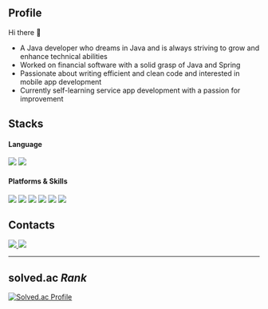 ## Profile
 Hi there 👋

* A Java developer who dreams in Java and is always striving to grow and enhance technical abilities
* Worked on financial software with a solid grasp of Java and Spring
* Passionate about writing efficient and clean code and interested in mobile app development
* Currently self-learning service app development with a passion for improvement

## Stacks
#### Language
<span>
 <img src="https://img.shields.io/badge/kotlin-%230095D5.svg?&style=for-the-badge&logo=kotlin&logoColor=blue&color=purple" />
 <img src="https://img.shields.io/badge/java-%23007396.svg?&style=for-the-badge&logo=java&logoColor=red&color=white" />
</span>


#### Platforms & Skills
<span> 
 <img src="https://img.shields.io/badge/android-%233DDC84.svg?&style=for-the-badge&logo=android&logoColor=white" />
 <img src="https://img.shields.io/badge/express-000000?style=for-the-badge&logo=express&logoColor=white">
 <img src="https://img.shields.io/badge/firebase-FFCA28?style=for-the-badge&logo=firebase&logoColor=white">
 <img src="https://img.shields.io/badge/git-F05032?style=for-the-badge&logo=git&logoColor=white">
 <img src="https://img.shields.io/badge/mysql-4479A1?style=for-the-badge&logo=mysql&logoColor=white">
 <img src="https://img.shields.io/badge/oracle-F80000?style=for-the-badge&logo=oracle&logoColor=white">
</span>


## Contacts
<p align="">
  <a href="https://devnuts.tistory.com/">
   <img src="https://img.shields.io/badge/Tech-blog-black?style=flat-square&link=https://devnuts.tistory.com/"/>
 </a>  
  <a href="mailto:anhohyun92@gmail.com">
   <img src="https://img.shields.io/badge/Gmail-red?style=flat-square&logo=Gmail&logoColor=white&link=mailto:anhohyun92@gmail.com"/>
  </a>
</p>


----
## solved.ac _Rank_
[![Solved.ac Profile](http://mazassumnida.wtf/api/v2/generate_badge?boj=devnuts)](https://solved.ac/devnuts/)
